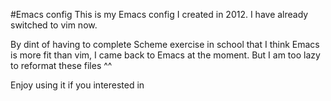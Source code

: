 #Emacs config
This is my Emacs config I created in 2012.
I have already switched to vim now.

By dint of having to complete Scheme exercise in school that I think Emacs is more fit than vim, I came back to Emacs at the moment. But I am too lazy to reformat these files ^^

Enjoy using it if you interested in
